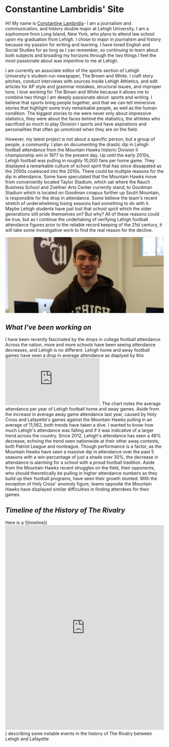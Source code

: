 # Constantine Lambridis' Site

Hi! My name is [Constantine Lambridis](https://www.linkedin.com/in/constantine-a-lambridis-25033020b/)- I am a journalism and communication, and history double major at Lehigh University. I am a sophomore from Long Island, New York, who plans to attend law school upon my graduation from Lehigh. I chose to major in journalism and history because my passion for writing and learning. I have loved English and Social Studies for as long as I can remember, so continuing to learn about both subjects and broading my horizons through the two things I feel the most passionate about was imperitive to me at Lehigh. 

I am currently an associate editor of the sports section of Lehigh University's student-run newspaper, The Brown and White. I craft story pitches, conduct interviews with sources inside Lehigh Athletics, and edit articles for AP style and grammar mistakes, structural issues, and improper tone. I love working for The Brown and White because it allows me to combine two things I am deeply passionate about: sports and writing. I believe that sports bring people together, and that we can tell immersive stories that highlight some truly remarkable people, as well as the human condition. The biggest stories to me were never only about impressive statistics, they were about the faces behind the statistics, the athletes who sacrifced so much to play Division I sports and have aspirations and personalities that often go unnoticed when they are on the field. 

However, my latest project is not about a specific person, but a group of people, a community. I plan on documenting the drastic dip in Lehigh football attendance from the Mountain Hawks historic Division II championship win in 1977 to the present day. Up until the early 2010s, Lehigh football was pulling in roughly 10,000 fans per home game. They displayed a remarkable culture of school spirit that has since dissapated as the 2000s coalesced into the 2010s. There could be multiple reasons for the dip in attendance. Some have speculated that the Mountain Hawks move from conveniently located Taylor Stadium, which sat where the Rauch Business School and Zoellner Arts Center currently stand, to Goodman Stadium which is located on Goodman cmapus further up South Mountain, is responsible for the drop in attendance. Some believe the team's recent stretch of underwhelming losing seasons had something to do with it. Maybe Lehigh students have just lost that school spirit which the older generations still pride themselves on? But why? All of these reasons could be true, but as I continue the undertaking of verifying Lehigh football attendance figures prior to the reliable record keeping of the 21st century, it will take some investigative work to find the real reason for the decline.



![cons](https://raw.githubusercontent.com/ConstantineLambridis/ConstantineLambridis.github.io/7f1a57ac0f5cc699a86c10952494d919487cc812/Constantine-Lambridis.jpg)

## ***What I've been working on***


I have been recently fascinated by the drops in college football attendance. Across the nation, more and more schools have been seeing attendance decreases, and Lehigh is no different. Lehigh home and away football games have seen a drop in average attendance as diaplyed by this![chart](https://github.com/ConstantineLambridis/ConstantineLambridisSite/files/12778137/Lehigh.Football.Attendance.Infographic.pdf). The chart notes the average attendance per year of Lehigh football home and away games. Aside from the increase in average away game attendance last year, caused by Holy Cross and Lafayette's games against the Mountain Hawks pulling in an average of 11,562, both trends have taken a dive. I wanted to know how much Lehigh's attendance was falling and if it was indicative of a larger trend across the country. Since 2012, Lehigh's attendance has seen a 46% decrease, echoing the trend seen nationwide at their other away contests, both Patriot League and nonleague. Though performance is a factor, as the Mountain Hawks have seen a massive dip in attendance over the past 5 seasons with a win-percantage of just a shade over 30%, the decrease in attendance is alarming for a school with a proud football tradition. Aside from the Mountain Hawks recent struggles on the field, their opponents, who should theoretically be pulling in higher attendance numbers as they build up their football programs, have seen their growth stunted. With the exception of Holy Cross' anomoly figure, teams opposite the Mountain Hawks have displayed similar difficulties in finding attendees for their games.


## ***Timeline of the History of The Rivalry***

Here is a ![timeline](<iframe src='https://cdn.knightlab.com/libs/timeline3/latest/embed/index.html?source=1S7bDhOVP0gHIE_gotz2NfE3uh-EO2kgOTI5Lv-QMPew&font=Default&lang=en&initial_zoom=2&height=650' width='100%' height='650' webkitallowfullscreen mozallowfullscreen allowfullscreen frameborder='0'></iframe>) describing some notable events in the history of The Rivalry between Lehigh and Lafayette

